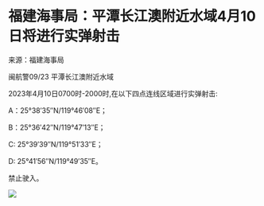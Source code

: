# 福建海事局：平潭长江澳附近水域4月10日将进行实弹射击

来源：福建海事局

闽航警09/23 平潭长江澳附近水域

2023年4月10日0700时-2000时,在以下四点连线区域进行实弹射击:

A：25°38′35″N/119°46′08″E；

B：25°36′42″N/119°47′13″E；

C: 25°39′39″N/119°51′33″E；

D: 25°41′56″N/119°49′35″E。

禁止驶入。 ​​​

![](https://inews.gtimg.com/om_bt/OIn_bZTk2GyxVJYHERVS3QeGVwekwGmfbXjSeKrg6dU0UAA/1000)

